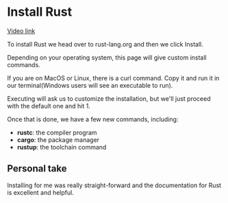# Install Rust

[Video link](https://egghead.io/lessons/egghead-install-rust)

To install Rust we head over to rust-lang.org and then we click Install.

Depending on your operating system, this page will give custom install commands.

If you are on MacOS or Linux, there is a curl command. Copy it and run it in our terminal(Windows users will see an executable to run).

Executing will ask us to customize the installation, but we'll just proceed with the default one and hit 1.

Once that is done, we have a few new commands, including:

- **rustc**: the compiler program
- **cargo**: the package manager
- **rustup**: the toolchain command

## Personal take

Installing for me was really straight-forward and the documentation for Rust is excellent and helpful.
